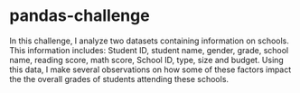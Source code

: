 # pandas-challenge
In this challenge, I analyze two datasets containing information on schools. This information includes: Student ID,	student name,	gender,	grade,	school name,	reading score,	math score,	School ID,	type,	size and budget. Using this data, I make several observations on how some of these factors impact the the overall grades of students attending these schools.
